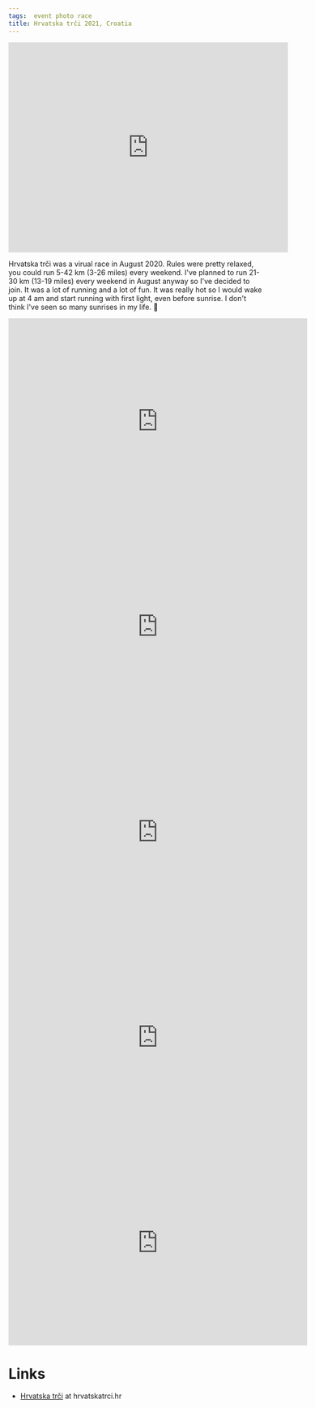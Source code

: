 ```yaml
---
tags:  event photo race
title: Hrvatska trči 2021, Croatia
---
```

<iframe src="https://www.facebook.com/plugins/post.php?href=https%3A%2F%2Fwww.facebook.com%2Fzeljko.filipin%2Fposts%2F10158765352137290&show_text=true&width=552&height=414&appId" width="552" height="414" style="border:none;overflow:hidden" scrolling="no" frameborder="0" allowTransparency="true" allow="encrypted-media"></iframe>

Hrvatska trči was a virual race in August 2020. Rules were pretty relaxed, you could run 5-42 km (3-26 miles) every weekend. I've planned to run 21-30 km (13-19 miles) every weekend in August anyway so I've decided to join. It was a lot of running and a lot of fun. It was really hot so I would wake up at 4 am and start running with first light, even before sunrise. I don't think I've seen so many sunrises in my life. 🌄

<iframe height='405' width='590' frameborder='0' allowtransparency='true' scrolling='no' src='https://www.strava.com/activities/3846252919/embed/c5bceddc0558a9be3ebce292419191e1f8e30353'></iframe>

<iframe height='405' width='590' frameborder='0' allowtransparency='true' scrolling='no' src='https://www.strava.com/activities/3881010394/embed/d90d8562df24d48b3e6295f1dc54ae023982df74'></iframe>

<iframe height='405' width='590' frameborder='0' allowtransparency='true' scrolling='no' src='https://www.strava.com/activities/3919614389/embed/485d25368281a2b89b5e09c16944f0313f0ffb9f'></iframe>

<iframe height='405' width='590' frameborder='0' allowtransparency='true' scrolling='no' src='https://www.strava.com/activities/3952748702/embed/af8506b6d7b29909cac9b8d81295fc5852cee734'></iframe>

<iframe height='405' width='590' frameborder='0' allowtransparency='true' scrolling='no' src='https://www.strava.com/activities/3985231209/embed/ddf87f61c9da05a00ea87628a059b29e4c255613'></iframe>

# Links

- [Hrvatska trči](https://hrvatskatrci.hr/zavrsila-je-ljetna-liga-hrvatska-trci-bilo-je-ovo-pravo-trkacko-ljeto/) at hrvatskatrci.hr